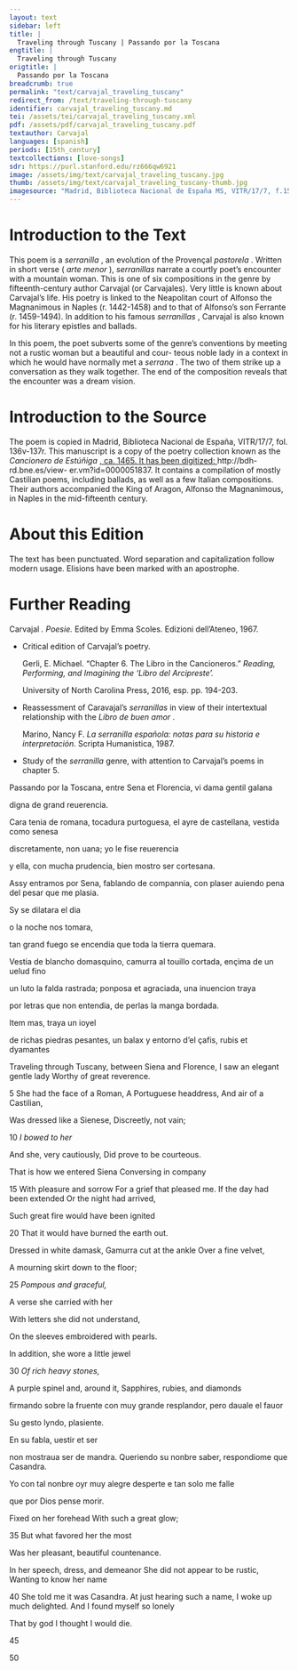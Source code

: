 ```yaml
---
layout: text
sidebar: left
title: |
  Traveling through Tuscany | Passando por la Toscana
engtitle: |
  Traveling through Tuscany
origtitle: |
  Passando por la Toscana
breadcrumb: true
permalink: "text/carvajal_traveling_tuscany"
redirect_from: /text/traveling-through-tuscany
identifier: carvajal_traveling_tuscany.md
tei: /assets/tei/carvajal_traveling_tuscany.xml
pdf: /assets/pdf/carvajal_traveling_tuscany.pdf
textauthor: Carvajal
languages: [spanish]
periods: [15th_century]
textcollections: [love-songs]
sdr: https://purl.stanford.edu/rz666qw6921
image: /assets/img/text/carvajal_traveling_tuscany.jpg
thumb: /assets/img/text/carvajal_traveling_tuscany-thumb.jpg
imagesource: "Madrid, Biblioteca Nacional de España MS, VITR/17/7, f.153r [Public domain]"
---
```

<h1>Introduction to the Text</h1>
<p>This poem is a <i> serranilla</i> , an evolution of the Provençal <i> pastorela</i> . Written in short verse (<i> arte menor</i> ), <i> serranillas </i> narrate a courtly poet’s encounter with a mountain woman. This is one of six compositions in the genre by fifteenth-century author Carvajal (or Carvajales). Very little is known about Carvajal’s life. His poetry is linked to the Neapolitan court of Alfonso the Magnanimous in Naples (r. 1442-1458) and to that of Alfonso’s son Ferrante (r. 1459-1494). In addition to his famous <i> serranillas</i> , Carvajal is also known for his literary epistles and ballads.</p>

<p>In this poem, the poet subverts some of the genre’s conventions by meeting not a rustic woman but a beautiful and cour- teous noble lady in a context in which he would have normally met a <i> serrana</i> . The two of them strike up a conversation as they walk together. The end of the composition reveals that the encounter was a dream vision.</p>

<h1>Introduction to the Source</h1>
<p>The poem is copied in Madrid, Biblioteca Nacional de España, VITR/17/7, fol. 136v-137r. This manuscript is a copy of the poetry collection known as the <i> Cancionero de Estúñiga</i> <a href="http://bdh-rd.bne.es/view-" target="_blank"> , ca. 1465. It has been digitized: </a> http://bdh-rd.bne.es/view- er.vm?id=0000051837. It contains a compilation of mostly Castilian poems, including ballads, as well as a few Italian compositions. Their authors accompanied the King of Aragon, Alfonso the Magnanimous, in Naples in the mid-fifteenth century.</p>

<h1>About this Edition</h1>
<p>The text has been punctuated. Word separation and capitalization follow modern usage. Elisions have been marked with an apostrophe.</p>

<h1>Further Reading</h1>
<p>Carvajal<i> . Poesie. </i> Edited by Emma Scoles. Edizioni dell’Ateneo, 1967.</p>
<ul id="l1">
<li>
<p>Critical edition of Carvajal’s poetry.</p>
<p>Gerli, E. Michael. “Chapter 6. The Libro in the Cancioneros.” <i> Reading, Performing, and Imagining the ‘Libro del Arcipreste’.</i></p>
<p>University of North Carolina Press, 2016, esp. pp. 194-203.</p>
</li>
<li>
<p>Reassessment of Caravajal’s <em>serranillas</em> in view of their intertextual relationship with the <em>Libro de buen amor</em> .</p>
<p>Marino, Nancy F. <i> La serranilla española: notas para su historia e interpretación. </i> Scripta Humanistica, 1987.</p>
</li>
<li>
<p>Study of the <em>serranilla</em> genre, with attention to Carvajal’s poems in chapter 5.</p>
</li>
</ul>

<p>Passando por la Toscana, entre Sena et Florencia, vi dama gentil galana</p>
<p>digna de grand reuerencia.</p>

<p>Cara tenia de romana, tocadura purtoguesa, el ayre de castellana, vestida como senesa</p>
<p>discretamente, non uana; yo le fise reuerencia</p>
<p>y ella, con mucha prudencia, bien mostro ser cortesana.</p>

<p>Assy entramos por Sena, fablando de compannia, con plaser auiendo pena del pesar que me plasia.</p>
<p>Sy se dilatara el dia</p>
<p>o la noche nos tomara,</p>
<p>tan grand fuego se encendia que toda la tierra quemara.</p>

<p>Vestia de blancho domasquino, camurra al touillo cortada, ençima de un uelud fino</p>
<p>un luto la falda rastrada; ponposa et agraciada, una inuencion traya</p>
<p>por letras que non entendia, de perlas la manga bordada.</p>

<p>Item mas, traya un ioyel</p>
<p>de richas piedras pesantes, un balax y entorno d’el çafis, rubis et dyamantes</p>
<p>Traveling through Tuscany, between Siena and Florence, I saw an elegant gentle lady Worthy of great reverence.</p>

<p>5 She had the face of a Roman, A Portuguese headdress, And air of a Castilian,</p>
<p>Was dressed like a Sienese, Discreetly, not vain;</p>
<p>10 <em>I bowed to her</em></p>
<p>And she, very cautiously, Did prove to be courteous.</p>

<p>That is how we entered Siena Conversing in company</p>
<p>15 With pleasure and sorrow For a grief that pleased me. If the day had been extended Or the night had arrived,</p>
<p>Such great fire would have been ignited</p>
<p>20 That it would have burned the earth out.</p>

<p>Dressed in white damask, Gamurra cut at the ankle Over a fine velvet,</p>
<p>A mourning skirt down to the floor;</p>
<p>25 <em>Pompous and graceful,</em></p>
<p>A verse she carried with her</p>
<p>With letters she did not understand,</p>
<p>On the sleeves embroidered with pearls.</p>

<p>In addition, she wore a little jewel</p>
<p>30 <em>Of rich heavy stones,</em></p>
<p>A purple spinel and, around it, Sapphires, rubies, and diamonds</p>

<p>firmando sobre la fruente con muy grande resplandor, pero dauale el fauor</p>
<p>Su gesto lyndo, plasiente.</p>

<p>En su fabla, uestir et ser</p>
<p>non mostraua ser de mandra. Queriendo su nonbre saber, respondiome que Casandra.</p>
<p>Yo con tal nonbre oyr muy alegre desperte e tan solo me falle</p>
<p>que por Dios pense morir.</p>
<p>Fixed on her forehead With such a great glow;</p>
<p>35 But what favored her the most</p>
<p>Was her pleasant, beautiful countenance.</p>

<p>In her speech, dress, and demeanor She did not appear to be rustic, Wanting to know her name</p>
<p>40 She told me it was Casandra. At just hearing such a name, I woke up much delighted. And I found myself so lonely</p>
<p>That by god I thought I would die.</p>

<p>45</p>

<p>50</p>
